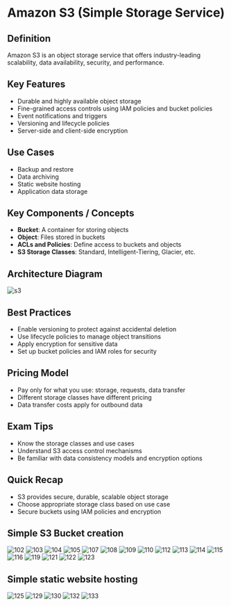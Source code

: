
# Amazon S3 (Simple Storage Service)

## Definition
Amazon S3 is an object storage service that offers industry-leading scalability, data availability, security, and performance.

## Key Features
- Durable and highly available object storage  
- Fine-grained access controls using IAM policies and bucket policies  
- Event notifications and triggers  
- Versioning and lifecycle policies  
- Server-side and client-side encryption  

## Use Cases
- Backup and restore  
- Data archiving  
- Static website hosting  
- Application data storage  

## Key Components / Concepts
- **Bucket**: A container for storing objects  
- **Object**: Files stored in buckets  
- **ACLs and Policies**: Define access to buckets and objects  
- **S3 Storage Classes**: Standard, Intelligent-Tiering, Glacier, etc.  

## Architecture Diagram
![s3](https://github.com/user-attachments/assets/76490b3f-a82e-4af0-bdf8-8a54ca9dd403)


## Best Practices
- Enable versioning to protect against accidental deletion  
- Use lifecycle policies to manage object transitions  
- Apply encryption for sensitive data  
- Set up bucket policies and IAM roles for security  

## Pricing Model
- Pay only for what you use: storage, requests, data transfer  
- Different storage classes have different pricing  
- Data transfer costs apply for outbound data  

## Exam Tips
- Know the storage classes and use cases  
- Understand S3 access control mechanisms  
- Be familiar with data consistency models and encryption options  

## Quick Recap
- S3 provides secure, durable, scalable object storage  
- Choose appropriate storage class based on use case  
- Secure buckets using IAM policies and encryption


## Simple S3 Bucket creation 

![102](https://github.com/user-attachments/assets/ced077c7-0363-4af8-8a01-160ed7cf75c3)
![103](https://github.com/user-attachments/assets/c307f20e-1de0-4232-b828-f17a20e07485)
![104](https://github.com/user-attachments/assets/3d9f85b7-e381-4d04-a22d-63860117721d)
![105](https://github.com/user-attachments/assets/8bca7465-141f-4ff6-9c23-5c7efb40bb63)
![107](https://github.com/user-attachments/assets/98c7803c-e36c-4be4-b11f-5b4b055cbb26)
![108](https://github.com/user-attachments/assets/322d1a99-0a19-4615-9ab7-37e02a3ce85d)
![109](https://github.com/user-attachments/assets/9a327599-e639-4cee-a452-91a15e63fc03)
![110](https://github.com/user-attachments/assets/f3fac5be-a514-4e27-856a-37aa18074618)
![112](https://github.com/user-attachments/assets/e9458f1d-062e-4cdd-b415-763e22021996)
![113](https://github.com/user-attachments/assets/7c410ac7-1e7c-4e9d-99f8-8b5595083ba5)
![114](https://github.com/user-attachments/assets/7dac783e-326c-4dbd-b592-95968d2a0e83)
![115](https://github.com/user-attachments/assets/37466f0f-8fa9-4af5-be6d-50706ed1d019)
![116](https://github.com/user-attachments/assets/63da62d3-fa31-4b5d-8fb9-494cd4554382)
![119](https://github.com/user-attachments/assets/1fa69f46-cd1c-40cc-afa8-984ccac0aba2)
![121](https://github.com/user-attachments/assets/a4893fe2-4d2f-4883-b4d8-98de69eb908d)
![122](https://github.com/user-attachments/assets/74eeb6ce-d29a-4dc8-aa75-017ec4079e2a)
![123](https://github.com/user-attachments/assets/7ca82ca8-f555-42bd-82cd-90b25fb90e1a)


## Simple static website hosting

![125](https://github.com/user-attachments/assets/55f45c14-8774-4735-abd7-e4419394437e)
![129](https://github.com/user-attachments/assets/dcde9a04-472b-42c3-b667-ffc9a01b558b)
![130](https://github.com/user-attachments/assets/c8845efa-f2fb-4156-9d79-de2e43078847)
![132](https://github.com/user-attachments/assets/e73a806f-3e16-4262-8866-6159d25de9d0)
![133](https://github.com/user-attachments/assets/0a6c98f1-7b24-44c3-b230-dc2fcc751b32)




